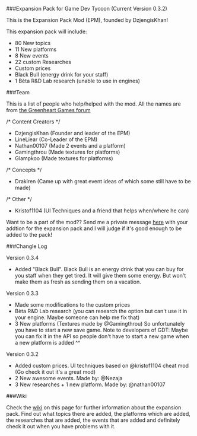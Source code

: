 ###Expansion Pack for Game Dev Tycoon (Current Version 0.3.2)

This is the Expansion Pack Mod (EPM), founded by DzjengisKhan!

This expansion pack will include:
  - 80 New topics
  - 11 New platforms
  - 8 New events
  - 22 custom Researches
  - Custom prices
  - Black Bull (energy drink for your staff)
  - 1 Bèta R&D Lab research (unable to use in engines)


###Team

This is a list of people who help/helped with the mod. All the names are from [the Greenheart Games forum](http://forum.greenheartgames.com/)

/* Content Creators */
  - DzjengisKhan (Founder and leader of the EPM)
  - LineLiear (Co-Leader of the EPM)
  - Nathan00107 (Made 2 events and a platform)
  - Gamingthrou (Made textures for platforms)
  - Glampkoo (Made textures for platforms)
  
/* Concepts */
  - Drakiren (Came up with great event ideas of which some still have to be made)
  
/* Other */
  - Kristof1104 (UI Techniques and a friend that helps when/where he can)

Want to be a part of the mod?? Send me a private message [here](http://forum.greenheartgames.com/users/dzjengiskhan/activity)
with your addtion for the expansion pack and I will judge if it's good enough to be added to the pack!

###Changle Log

Version 0.3.4
  - Added "Black Bull". Black Bull is an energy drink that you can buy for you staff when they get tired. It will give them some energy. But won't make them as fresh as sending them on a vacation.

Version 0.3.3
  - Made some modifications to the custom prices
  - Bèta R&D Lab research (you can research the option but can't use it in your engine. Maybe someone can help me fix that)
  - 3 New platforms (Textures made by @Gamingthrou) So unfortunately you have to start a new save game. Note to      developers of GDT: Maybe you can fix it in the API so people don't have to start a new game when a new platform is added ^^

Version 0.3.2
  - Added custom prices. UI techniques based on @kristof1104 cheat mod (Go check it out it's a great mod)
  - 2 New awesome events. Made by: @Nezaja
  - 3 New researches + 1 new platform. Made by: @nathan00107

###Wiki

Check the [wiki](https://github.com/DzjengisKhan/GDT-Expansion-Pack/wiki "Wiki") on this page for further information about the expansion pack. Find out what topics there are added,
the platforms which are added, the researches that are added, the events that are added and definitely check
it out when you have problems with it.
